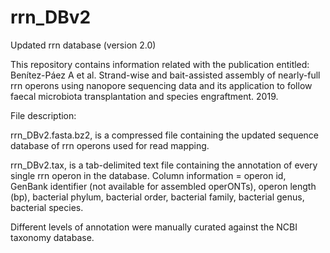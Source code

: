 # rrn_DBv2
Updated rrn database (version 2.0)

This repository contains information related with the publication entitled: Benítez-Páez A et al. Strand-wise and bait-assisted assembly of nearly-full rrn operons using nanopore sequencing data and its application to follow faecal microbiota transplantation and species engraftment. 2019.

File description:

rrn_DBv2.fasta.bz2, is a compressed file containing the updated sequence database of rrn operons used for read mapping.

rrn_DBv2.tax, is a tab-delimited text file containing the annotation of every single rrn operon in the database. Column information = operon id, GenBank identifier (not available for assembled operONTs), operon length (bp), bacterial phylum, bacterial order, bacterial family, bacterial genus, bacterial species.

Different levels of annotation were manually curated against the NCBI taxonomy database.
